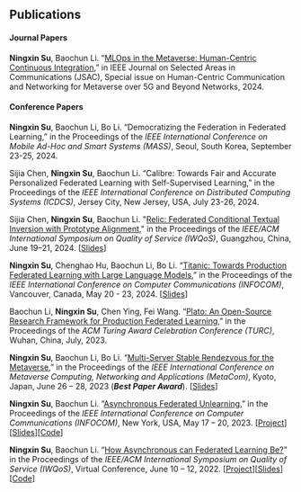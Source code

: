## Publications

#### Journal Papers
**Ningxin Su**, Baochun Li. “[MLOps in the Metaverse: Human-Centric Continuous Integration](https://ieeexplore.ieee.org/document/10379159),” in IEEE Journal on Selected Areas in Communications (JSAC), Special issue on Human-Centric Communication and Networking for Metaverse over 5G and Beyond Networks, 2024.

#### Conference Papers

**Ningxin Su**, Baochun Li, Bo Li. “Democratizing the Federation in Federated Learning,” in the Proceedings of the *IEEE International Conference on
Mobile Ad-Hoc and Smart Systems (MASS)*, Seoul, South Korea, September 23-25, 2024.

Sijia Chen, **Ningxin Su**, Baochun Li. “Calibre: Towards Fair and Accurate Personalized Federated Learning with Self-Supervised Learning,” in the Proceedings of the *IEEE International Conference on Distributed Computing Systems (ICDCS)*, Jersey City, New Jersey, USA, July 23-26, 2024. 

Sijia Chen, **Ningxin Su**, Baochun Li. "[Relic: Federated Conditional Textual Inversion with Prototype Alignment](/assets/schen-iwqos24.pdf)," in the Proceedings of the *IEEE/ACM International Symposium on Quality of Service (IWQoS)*,  Guangzhou, China, June 19–21, 2024. [[Slides](/assets/iwqos24_slides.pdf)]

**Ningxin Su**, Chenghao Hu, Baochun Li, Bo Li. “[Titanic: Towards Production Federated Learning with Large Language Models](/assets/infocom24.pdf),” in the Proceedings of the *IEEE International Conference on Computer Communications (INFOCOM)*, Vancouver, Canada, May 20 - 23, 2024. [[Slides](/assets/infocom24-slides.pdf)]


Baochun Li, **Ningxin Su**, Chen Ying, Fei Wang. “[Plato: An Open-Source Research Framework for Production Federated Learning](/assets/turc23.pdf),” in the Proceedings of the *ACM Turing Award Celebration Conference (TURC)*, Wuhan, China, July, 2023. 

**Ningxin Su**, Baochun Li, Bo Li. “[Multi-Server Stable Rendezvous for the Metaverse](/assets/metacom23.pdf),” in the Proceedings of the *IEEE International Conference on Metaverse Computing, Networking and Applications (MetaCom)*, Kyoto, Japan, June 26 – 28, 2023 (**_Best Paper Award_**). [[Slides](/assets/metacom23_slides.pdf)]

**Ningxin Su**, Baochun Li. “[Asynchronous Federated Unlearning](/assets/infocom23.pdf),” in the Proceedings of the *IEEE International Conference on Computer Communications (INFOCOM)*, New York, USA, May 17 – 20, 2023. [[Project](/projects/infocom23)][[Slides](/assets/infocom23_slides.pdf)][[Code](https://github.com/TL-System/plato/tree/main/examples/unlearning/knot)]

**Ningxin Su**, Baochun Li. “[How Asynchronous can Federated Learning Be?](/assets/iwqos22.pdf)” in the Proceedings of the *IEEE/ACM International Symposium on Quality of Service (IWQoS)*, Virtual Conference, June 10 – 12, 2022. [[Project](/projects/iwqos22)][[Slides](/assets/iwqos22_slides.pdf)] [[Code](https://github.com/TL-System/plato/tree/main/examples/async/port)]